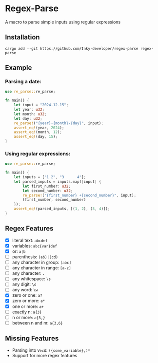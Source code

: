 # Regex-Parse

A macro to parse simple inputs using regular expressions

## Installation

```shell
cargo add --git https://github.com/Inky-developer/regex-parse regex-parse
```

## Example

### Parsing a date:
```rust
use re_parse::re_parse;

fn main() {
    let input = "2024-12-15";
    let year: u32;
    let month: u32;
    let day: u32;
    re_parse!("{year}-{month}-{day}", input);
    assert_eq!(year, 2024);
    assert_eq!(month, 12);
    assert_eq!(day, 15);
}
```

### Using regular expressions:
```rust
use re_parse::re_parse;

fn main() {
    let inputs = ["1 2", "3      4"];
    let parsed_inputs = inputs.map(|input| {
        let first_number: u32;
        let second_number: u32;
        re_parse!("{first_number} +{second_number}", input);
        (first_number, second_number)
    });
    assert_eq!(parsed_inputs, [(1, 2), (3, 4)]);
}
```

## Regex Features
- [x] literal text: `abcdef`
- [x] variables: `abc{var}def`
- [x] or: `a|b`
- [ ] parenthesis: `(ab)|(cd)`
- [ ] any character in group: `[abc]`
- [ ] any character in range: `[a-z]`
- [ ] any character: `.`
- [ ] any whitespace: `\s`
- [ ] any digit: `\d`
- [ ] any word: `\w`
- [x] zero or one: `a?`
- [x] zero or more: `a*`
- [x] one or more: `a+`
- [ ] exactly n: `a{3}`
- [ ] n or more: `a{3,}`
- [ ] between n and m: `a{3,6}`

## Missing Features
- Parsing into `Vec`s: `({some_variable},)*`
- Support for more regex features